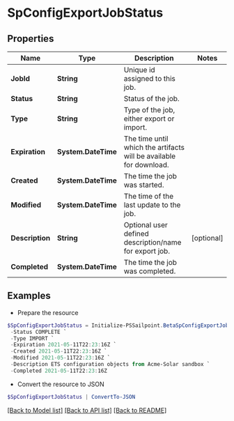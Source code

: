 # SpConfigExportJobStatus
## Properties

Name | Type | Description | Notes
------------ | ------------- | ------------- | -------------
**JobId** | **String** | Unique id assigned to this job. | 
**Status** | **String** | Status of the job. | 
**Type** | **String** | Type of the job, either export or import. | 
**Expiration** | **System.DateTime** | The time until which the artifacts will be available for download. | 
**Created** | **System.DateTime** | The time the job was started. | 
**Modified** | **System.DateTime** | The time of the last update to the job. | 
**Description** | **String** | Optional user defined description/name for export job. | [optional] 
**Completed** | **System.DateTime** | The time the job was completed. | 

## Examples

- Prepare the resource
```powershell
$SpConfigExportJobStatus = Initialize-PSSailpoint.BetaSpConfigExportJobStatus  -JobId 3469b87d-48ca-439a-868f-2160001da8c1 `
 -Status COMPLETE `
 -Type IMPORT `
 -Expiration 2021-05-11T22:23:16Z `
 -Created 2021-05-11T22:23:16Z `
 -Modified 2021-05-11T22:23:16Z `
 -Description ETS configuration objects from Acme-Solar sandbox `
 -Completed 2021-05-11T22:23:16Z
```

- Convert the resource to JSON
```powershell
$SpConfigExportJobStatus | ConvertTo-JSON
```

[[Back to Model list]](../README.md#documentation-for-models) [[Back to API list]](../README.md#documentation-for-api-endpoints) [[Back to README]](../README.md)

